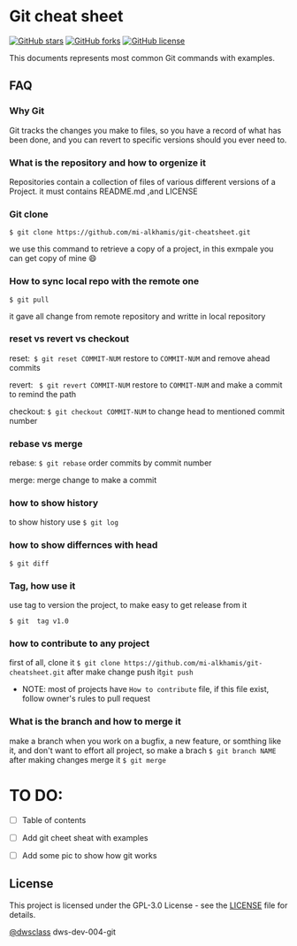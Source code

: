 
# Git cheat sheet
[![GitHub stars](https://img.shields.io/github/stars/mi-alkhamis/git-cheatsheet?color=magenta&label=Stars&style=plastic)](https://github.com/mi-alkhamis/git-cheatsheet/stargazers)
[![GitHub forks](https://img.shields.io/github/forks/mi-alkhamis/git-cheatsheet?label=Forks&style=plastic)](https://github.com/mi-alkhamis/git-cheatsheet/network)  [![GitHub license](https://img.shields.io/github/license/mi-alkhamis/git-cheatsheet?color=Green&label=License&style=plastic)](https://github.com/mi-alkhamis/git-cheatsheet/blob/main/LICENSE) 

This documents represents most common Git commands with examples. 


## FAQ

### Why Git

Git tracks the changes you make to files, so you have a record of what has been done, and you can revert to specific versions should you ever need to.

### What is the repository and how to orgenize it

Repositories  contain a collection of files of various different versions of a Project. it must contains README.md ,and LICENSE

### Git clone

`$ git clone https://github.com/mi-alkhamis/git-cheatsheet.git`

we use this command to retrieve a copy of a project, in this exmpale  you can get copy of mine :smile:

### How to sync local repo with the remote one

 `$ git pull` 

it gave all change from remote repository  and writte in local repository

### reset vs revert vs checkout

reset:` $ git reset COMMIT-NUM` restore to `COMMIT-NUM`  and remove ahead commits

revert: ` $ git revert COMMIT-NUM` restore to `COMMIT-NUM` and make a commit to remind the path

checkout: `$ git checkout COMMIT-NUM` to change head to  mentioned commit number

### rebase vs merge

rebase: `$ git rebase` order commits by commit number

merge: merge change to make a commit

### how to show history

to show history use `$ git log`

### how to show differnces with head

`$ git diff`

### Tag, how use it

use tag to version the project, to make easy to get release from it

`$ git  tag v1.0`

### how to contribute to any project

first of all, clone it `$ git clone https://github.com/mi-alkhamis/git-cheatsheet.git` after make change push it`git push` 

- NOTE: most of projects have `How to contribute` file, if this file exist, follow owner's rules to pull request

### What is the branch and how to merge it

make a branch when you work on a bugfix, a new feature, or somthing like it, and don't want to effort all project, so make a brach `$ git branch NAME` after making changes merge it `$ git merge`

# TO DO:
   - [ ] Table of contents
   - [ ] Add git cheet sheat with examples
   - [ ] Add some pic to show how git works
     

## License
This project is licensed under the GPL-3.0 License  - see the [LICENSE](./LICENSE) file for details.

[@dwsclass](https://github.com/dwsclass) dws-dev-004-git

